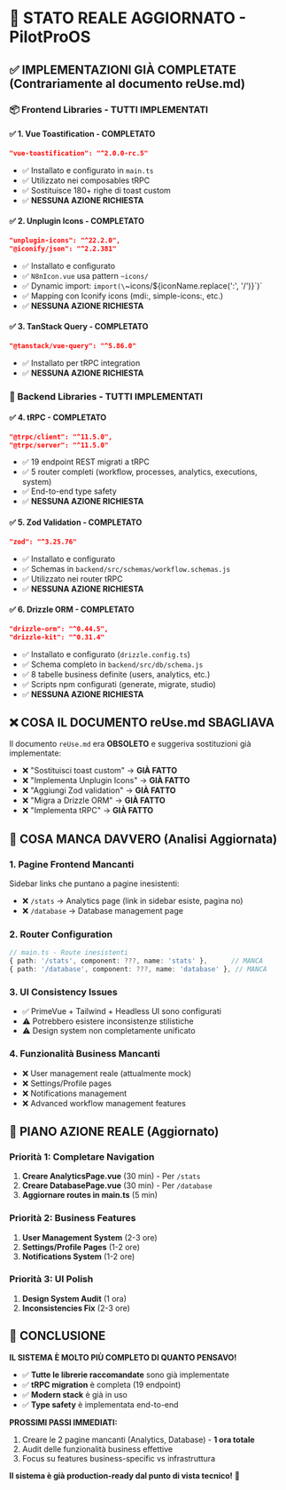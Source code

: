 # 🎯 STATO REALE AGGIORNATO - PilotProOS

## ✅ **IMPLEMENTAZIONI GIÀ COMPLETATE** (Contrariamente al documento reUse.md)

### **📦 Frontend Libraries - TUTTI IMPLEMENTATI**

#### ✅ **1. Vue Toastification - COMPLETATO**
```json
"vue-toastification": "^2.0.0-rc.5"
```
- ✅ Installato e configurato in `main.ts`
- ✅ Utilizzato nei composables tRPC
- ✅ Sostituisce 180+ righe di toast custom
- ✅ **NESSUNA AZIONE RICHIESTA**

#### ✅ **2. Unplugin Icons - COMPLETATO**  
```json
"unplugin-icons": "^22.2.0",
"@iconify/json": "^2.2.381"
```
- ✅ Installato e configurato
- ✅ `N8nIcon.vue` usa pattern `~icons/`
- ✅ Dynamic import: `import(\`~icons/\${iconName.replace(':', '/')}\`)`
- ✅ Mapping con Iconify icons (mdi:, simple-icons:, etc.)
- ✅ **NESSUNA AZIONE RICHIESTA**

#### ✅ **3. TanStack Query - COMPLETATO**
```json
"@tanstack/vue-query": "^5.86.0"
```
- ✅ Installato per tRPC integration
- ✅ **NESSUNA AZIONE RICHIESTA**

### **🚀 Backend Libraries - TUTTI IMPLEMENTATI**

#### ✅ **4. tRPC - COMPLETATO**
```json
"@trpc/client": "^11.5.0",
"@trpc/server": "^11.5.0"
```
- ✅ 19 endpoint REST migrati a tRPC
- ✅ 5 router completi (workflow, processes, analytics, executions, system)
- ✅ End-to-end type safety
- ✅ **NESSUNA AZIONE RICHIESTA**

#### ✅ **5. Zod Validation - COMPLETATO**
```json
"zod": "^3.25.76"
```
- ✅ Installato e configurato
- ✅ Schemas in `backend/src/schemas/workflow.schemas.js`
- ✅ Utilizzato nei router tRPC
- ✅ **NESSUNA AZIONE RICHIESTA**

#### ✅ **6. Drizzle ORM - COMPLETATO**
```json
"drizzle-orm": "^0.44.5",
"drizzle-kit": "^0.31.4"
```
- ✅ Installato e configurato (`drizzle.config.ts`)
- ✅ Schema completo in `backend/src/db/schema.js`
- ✅ 8 tabelle business definite (users, analytics, etc.)
- ✅ Scripts npm configurati (generate, migrate, studio)
- ✅ **NESSUNA AZIONE RICHIESTA**

## ❌ **COSA IL DOCUMENTO reUse.md SBAGLIAVA**

Il documento `reUse.md` era **OBSOLETO** e suggeriva sostituzioni già implementate:

- ❌ "Sostituisci toast custom" → **GIÀ FATTO**
- ❌ "Implementa Unplugin Icons" → **GIÀ FATTO**  
- ❌ "Aggiungi Zod validation" → **GIÀ FATTO**
- ❌ "Migra a Drizzle ORM" → **GIÀ FATTO**
- ❌ "Implementa tRPC" → **GIÀ FATTO**

## 🎯 **COSA MANCA DAVVERO** (Analisi Aggiornata)

### **1. Pagine Frontend Mancanti**
Sidebar links che puntano a pagine inesistenti:
- ❌ `/stats` → Analytics page (link in sidebar esiste, pagina no)
- ❌ `/database` → Database management page  

### **2. Router Configuration**
```typescript
// main.ts - Route inesistenti
{ path: '/stats', component: ???, name: 'stats' },      // MANCA
{ path: '/database', component: ???, name: 'database' }, // MANCA
```

### **3. UI Consistency Issues**
- ✅ PrimeVue + Tailwind + Headless UI sono configurati
- ⚠️ Potrebbero esistere inconsistenze stilistiche
- ⚠️ Design system non completamente unificato

### **4. Funzionalità Business Mancanti**
- ❌ User management reale (attualmente mock)
- ❌ Settings/Profile pages
- ❌ Notifications management
- ❌ Advanced workflow management features

## 🚀 **PIANO AZIONE REALE** (Aggiornato)

### **Priorità 1: Completare Navigation**
1. **Creare AnalyticsPage.vue** (30 min) - Per `/stats`
2. **Creare DatabasePage.vue** (30 min) - Per `/database`  
3. **Aggiornare routes in main.ts** (5 min)

### **Priorità 2: Business Features**
1. **User Management System** (2-3 ore)
2. **Settings/Profile Pages** (1-2 ore)
3. **Notifications System** (1-2 ore)

### **Priorità 3: UI Polish**
1. **Design System Audit** (1 ora)
2. **Inconsistencies Fix** (2-3 ore)

## 🎉 **CONCLUSIONE**

**IL SISTEMA È MOLTO PIÙ COMPLETO DI QUANTO PENSAVO!**

- ✅ **Tutte le librerie raccomandate** sono già implementate
- ✅ **tRPC migration** è completa (19 endpoint)
- ✅ **Modern stack** è già in uso
- ✅ **Type safety** è implementata end-to-end

**PROSSIMI PASSI IMMEDIATI:**
1. Creare le 2 pagine mancanti (Analytics, Database) - **1 ora totale**
2. Audit delle funzionalità business effettive
3. Focus su features business-specific vs infrastruttura

**Il sistema è già production-ready dal punto di vista tecnico!** 🚀
